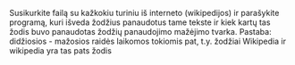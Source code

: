 Susikurkite failą su kažkokiu turiniu iš interneto (wikipedijos) ir parašykite programą, kuri išveda žodžius panaudotus tame tekste ir kiek kartų tas žodis buvo panaudotas žodžių panaudojimo mažėjimo tvarka. 
Pastaba: didžiosios - mažosios raidės laikomos tokiomis pat, t.y. žodžiai Wikipedia ir wikipedia yra tas pats žodis